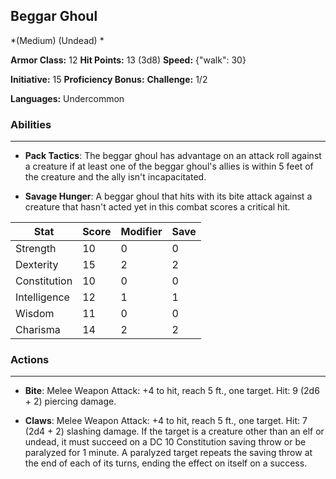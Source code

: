 ## Beggar Ghoul
*(Medium) (Undead) *

**Armor Class:** 12
**Hit Points:** 13 (3d8)
**Speed:** {"walk": 30}

**Initiative:** 15
**Proficiency Bonus:**
**Challenge:** 1/2

**Languages:** Undercommon

### Abilities
 --- 
- **Pack Tactics**: The beggar ghoul has advantage on an attack roll against a creature if at least one of the beggar ghoul's allies is within 5 feet of the creature and the ally isn't incapacitated.

- **Savage Hunger**: A beggar ghoul that hits with its bite attack against a creature that hasn't acted yet in this combat scores a critical hit.



| Stat | Score | Modifier | Save |
| ---- | ---- | ---- | ---- |
| Strength | 10 | 0 | 0 |
| Dexterity | 15 | 2 | 2 |
| Constitution | 10 | 0 | 0 |
| Intelligence | 12 | 1 | 1 |
| Wisdom | 11 | 0 | 0 |
| Charisma | 14 | 2 | 2 |

### Actions
 --- 
- **Bite**: Melee Weapon Attack: +4 to hit, reach 5 ft., one target. Hit: 9 (2d6 + 2) piercing damage.

- **Claws**: Melee Weapon Attack: +4 to hit, reach 5 ft., one target. Hit: 7 (2d4 + 2) slashing damage. If the target is a creature other than an elf or undead, it must succeed on a DC 10 Constitution saving throw or be paralyzed for 1 minute. A paralyzed target repeats the saving throw at the end of each of its turns, ending the effect on itself on a success.


